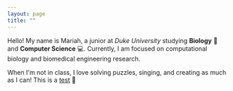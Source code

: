 ```yaml
---
layout: page
title: ""
---
```


Hello! My name is Mariah, a junior at *Duke University* studying **Biology** :dna: and **Computer Science** :computer:. Currently, I am focused on computational biology and biomedical engineering research. 

When I'm not in class, I love solving puzzles, singing, and creating as much as I can! This is a [test](https://play2048.co/) :love_letter:
